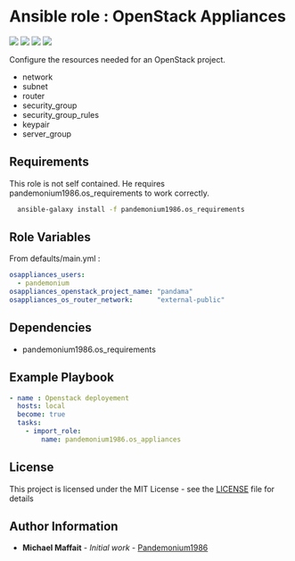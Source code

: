 # Ansible role : OpenStack Appliances

![](https://img.shields.io/github/release/Pandemonium1986/ansible-role-os-appliances.svg)
![](https://img.shields.io/github/repo-size/Pandemonium1986/ansible-role-os-appliances.svg)
![](https://img.shields.io/github/release-date/Pandemonium1986/ansible-role-os-appliances.svg)
![](https://img.shields.io/github/license/Pandemonium1986/ansible-role-os-appliances.svg)

Configure the resources needed for an OpenStack project.

-   network
-   subnet
-   router
-   security_group
-   security_group_rules
-   keypair
-   server_group

## Requirements

This role is not self contained. He requires pandemonium1986.os_requirements to work correctly.

```sh
  ansible-galaxy install -f pandemonium1986.os_requirements
```

## Role Variables

From defaults/main.yml :

```yaml
osappliances_users:
  - pandemonium
osappliances_openstack_project_name: "pandama"
osappliances_os_router_network:      "external-public"
```

## Dependencies

-   pandemonium1986.os_requirements

## Example Playbook

```yaml
- name : Openstack deployement
  hosts: local
  become: true
  tasks:
    - import_role:
        name: pandemonium1986.os_appliances
```

## License

This project is licensed under the MIT License - see the [LICENSE](./LICENSE) file for details

## Author Information

-   **Michael Maffait** - _Initial work_ - [Pandemonium1986](https://github.com/Pandemonium1986)
